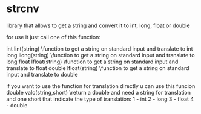 # strcnv
library that allows to get a string and convert it to int, long, float or double

for use it just call one of this function:

int lint(string)        \\function to get a string on standard input and translate to int
long llong(string)      \\function to get a string on standard input and translate to long
float lfloat(string)    \\function to get a string on standard input and translate to float
double lfloat(string)   \\function to get a string on standard input and translate to double

if you want to use the function for translation directly u can use this funcion
double valc(string,short) \\return a double and need a string for translation and one short that indicate the type of translation:
    1 - int
    2 - long
    3 - float
    4 - double
